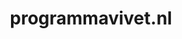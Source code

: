 ---
layout: post
title:  "programmavivet.nl"
internal_url:  "/dutchgov/programmavivet.nl.html"
categories: dutchgov
---